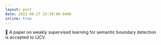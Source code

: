 ```yaml
---
layout: post
date: 2022-06-27 15:59:00-0400
inline: true
---
```


📜 A paper on weakly supervised learning for semantic boundary detection is accepted to IJCV.
